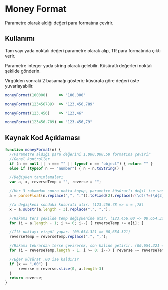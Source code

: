 # Money Format

Parametre olarak aldığı değeri para formatına çevirir.

## Kullanımı

Tam sayı yada noktalı değeri parametre olarak alıp, TR para formatında çıktı verir.

Parametre integer yada string olarak gelebilir. Küsüratlı değerleri noktalı şekilde gönderin.

Virgülden sonraki 2 basamağı gösterir; küsürata göre değeri üste yuvarlayabilir.

```js
moneyFormat(100000)     => "100.000"

moneyFormat(123456789)  => "123.456.789"

moneyFormat(123.456)    => "123,46"

moneyFormat(123456.789) => "123.456,79"
```

## Kaynak Kod Açıklaması

```js
function moneyFormat(n) {
  //Parametre aldığı para değerini 1.000.000,50 formatına çevirir
  //Genel kontroller
  if (n == null || n === "" || typeof n == "object") { return "" }
  else if (typeof n == "number") { n = n.toString() }

  //Değişken tanımlamaları
  var a, x, reverseTemp = "", reverse = "";

  //Her 3 rakamdan sonra nokta koyup, parametre küsüratlı değil ise sonuna .00 ekler. (123456 => 123.456.00 yada 12345,67 => 12.345.67)
  a = parseFloat(n.replace(",", ".")).toFixed(2).replace(/(\d)(?=(\d{3})+\.)/g, '$1.');

  //x değişkeni sondaki küsüratı alır. (123.456.78 => x = ,78)
  x = a.substr(a.length - 3).replace(".", ",");

  //Rakamı ters şekilde temp değişkenine atar. (123.456.00 => 00.654.321)
  for (i = a.length - 1; i >= 0; i--) { reverseTemp += a[i]; }

  //İlk noktayı virgül yapar. (00.654.321 => 00,654.321)
  reverseTemp = reverseTemp.replace(".", ",");

  //Rakamı tekrardan terse çevirerek, son haline getirir. (00,654.321 => 123.456,00)
  for (i = reverseTemp.length - 1; i >= 0; i--) { reverse += reverseTemp[i]; }

  //Eğer küsürat ,00 ise kaldırır
  if (x == ",00") {
      reverse = reverse.slice(0, a.length-3)
  }
  return reverse;
}
```
